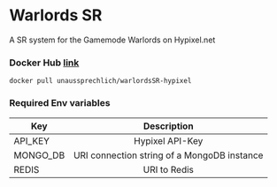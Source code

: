 # Warlords SR

A SR system for the Gamemode Warlords on Hypixel.net

### Docker Hub [link](https://hub.docker.com/r/unaussprechlich/warlordssr-hypixel/)
`docker pull unaussprechlich/warlordsSR-hypixel`

### Required Env variables

| Key                   | Description                                            |
| ----------------------|:------------------------------------------------------:|
| API_KEY        | Hypixel API-Key                  |
| MONGO_DB     | URI connection string of a MongoDB instance |
| REDIS     | URI to Redis|
